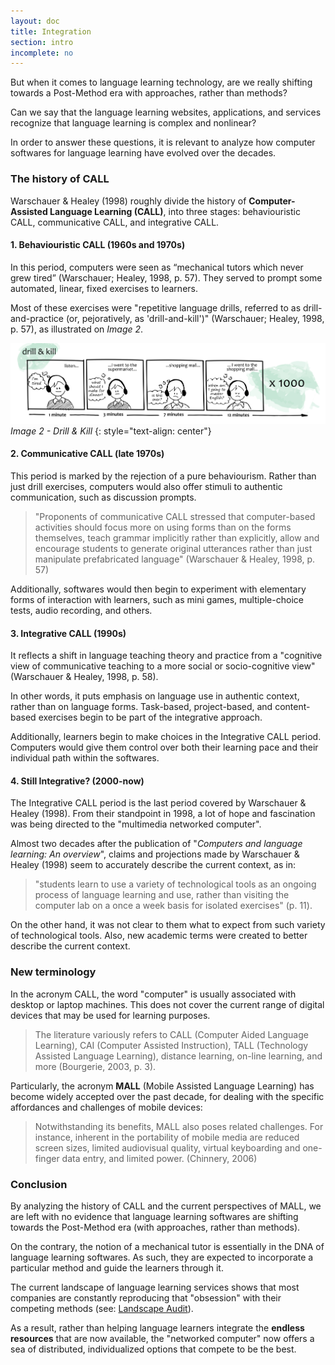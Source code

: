 ```yaml
---
layout: doc
title: Integration
section: intro
incomplete: no
---
```


But when it comes to language learning technology, are we really shifting towards a Post-Method era with approaches, rather than methods? 

Can we say that the language learning websites, applications, and services recognize that language learning is complex and nonlinear? 

In order to answer these questions, it is relevant to analyze how computer softwares for language learning have evolved over the decades.

### The history of CALL

Warschauer & Healey (1998) roughly divide the history of **Computer-Assisted Language Learning (CALL)**, into three stages: behaviouristic CALL, communicative CALL, and integrative CALL.

#### 1. Behaviouristic CALL (1960s and 1970s)

In this period, computers were seen as “mechanical tutors which never grew tired” (Warschauer; Healey, 1998, p. 57). They served to prompt some automated, linear, fixed exercises to learners.

Most of these exercises were "repetitive language drills, referred to as drill-and-practice (or, pejoratively, as 'drill-and-kill')" (Warschauer; Healey, 1998, p. 57), as illustrated on *Image 2*. 

[![Image 2 - Drill & Kill](/images/doc1-intro-drills.jpg)](/images/doc1-intro-drills.jpg)
_Image 2 - Drill & Kill_
{: style="text-align: center"}

#### 2. Communicative CALL (late 1970s)

This period is marked by the rejection of a pure behaviourism. Rather than just drill exercises, computers would also offer stimuli to authentic communication, such as discussion prompts.

> "Proponents of communicative CALL stressed that computer-based activities should focus more on using forms than on the forms themselves, teach grammar implicitly rather than explicitly, allow and encourage students to generate original utterances rather than just manipulate prefabricated language" (Warschauer & Healey, 1998, p. 57)

Additionally, softwares would then begin to experiment with elementary forms of interaction with learners, such as mini games, multiple-choice tests, audio recording,   and others.

#### 3. Integrative CALL (1990s)

It reflects a shift in language teaching theory and practice from a "cognitive view of communicative teaching to a more social or socio-cognitive view" (Warschauer & Healey, 1998, p. 58). 

In other words, it puts emphasis on language use in authentic context, rather than on language forms. Task-based, project-based, and content-based exercises begin to be part of the integrative approach.

Additionally, learners begin to make choices in the Integrative CALL period. Computers would give them control over both their learning pace and their individual path within the softwares.

#### 4. Still Integrative? (2000-now)

The Integrative CALL period is the last period covered by Warschauer & Healey (1998). From their standpoint in 1998, a lot of hope and fascination was being directed to the "multimedia networked computer". 

Almost two decades after the publication of "*Computers and language learning: An overview*", claims and projections made by Warschauer & Healey (1998) seem to accurately describe the current context, as in:

> "students learn to use a variety of technological tools as an ongoing process of language learning and use, rather than visiting the computer lab on a once a week basis for isolated exercises" (p. 11). 

On the other hand, it was not clear to them what to expect from such variety of technological tools. Also, new academic terms were created to better describe the current context. 

### New terminology

In the acronym CALL, the word "computer" is usually associated with desktop or laptop machines. This does not cover the current range of digital devices that may be used for learning purposes.

> The literature variously refers to CALL (Computer Aided Language Learning), CAI (Computer Assisted Instruction), TALL (Technology Assisted Language Learning), distance learning, on-line learning, and more (Bourgerie, 2003, p. 3).

Particularly, the acronym **MALL** (Mobile Assisted Language Learning) has become widely accepted over the past decade, for dealing with the specific affordances and challenges of mobile devices:

> Notwithstanding its benefits, MALL also poses related challenges. For instance, inherent in the portability of mobile media are reduced screen sizes, limited audiovisual quality, virtual keyboarding and one-finger data entry, and limited power. (Chinnery, 2006)

### Conclusion

By analyzing the history of CALL and the current perspectives of MALL, we are left with no evidence that language learning softwares are shifting towards the Post-Method era (with approaches, rather than methods).

On the contrary, the notion of a mechanical tutor is essentially in the DNA of language learning softwares. As such, they are expected to incorporate a particular method and guide the learners through it.

The current landscape of language learning services shows that most companies are constantly reproducing that "obsession" with their competing methods (see: <a href="/docs/02-needs/06-landscape-audit.markdown">Landscape Audit</a>).

As a result, rather than helping language learners integrate the **endless resources** that are now available, the "networked computer" now offers a sea of distributed, individualized options that compete to be the best.